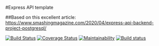#Express API template

##Based on this excellent article:
https://www.smashingmagazine.com/2020/04/express-api-backend-project-postgresql/

[![Build Status](https://travis-ci.com/xpyx/tourManager-express-api.svg?branch=main)](https://travis-ci.com/xpyx/tourManager-express-api) [![Coverage Status](https://coveralls.io/repos/github/xpyx/tourManager-express-api/badge.svg?branch=main&t=kEEsTW)](https://coveralls.io/github/xpyx/tourManager-express-api?branch=main) [![Maintainability](https://api.codeclimate.com/v1/badges/dd8344d87bb20ea6fe8e/maintainability)](https://codeclimate.com/github/xpyx/tourManager-express-api/maintainability) [![Build status](https://ci.appveyor.com/api/projects/status/eo8dpouhkoudmgjx?svg=true)](https://ci.appveyor.com/project/xpyx/tourmanager-express-api)
